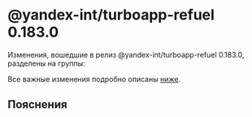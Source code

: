 # @yandex-int/turboapp-refuel 0.183.0

<!-- ЧЕЛОВЕЧЕСКОЕ ВСТУПЛЕНИЕ -->

Изменения, вошедшие в релиз @yandex-int/turboapp-refuel 0.183.0, разделены на группы:

Все важные изменения подробно описаны [ниже](#Пояснения).

## Пояснения

